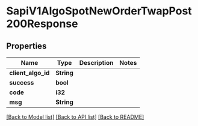 # SapiV1AlgoSpotNewOrderTwapPost200Response

## Properties

Name | Type | Description | Notes
------------ | ------------- | ------------- | -------------
**client_algo_id** | **String** |  | 
**success** | **bool** |  | 
**code** | **i32** |  | 
**msg** | **String** |  | 

[[Back to Model list]](../README.md#documentation-for-models) [[Back to API list]](../README.md#documentation-for-api-endpoints) [[Back to README]](../README.md)


